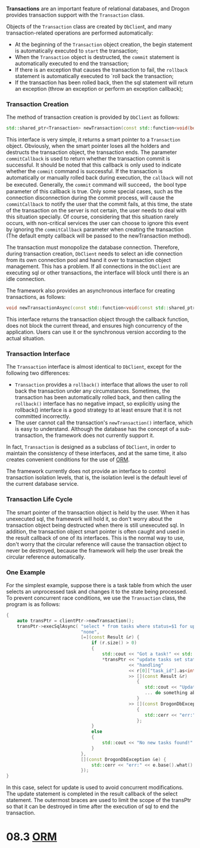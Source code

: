 **Transactions** are an important feature of relational databases, and Drogon provides transaction support with the `Transaction` class.

Objects of the `Transaction` class are created by `DbClien`t, and many transaction-related operations are performed automatically:

* At the beginning of the `Transaction` object creation, the begin statement is automatically executed to `start` the transaction;
* When the `Transaction` object is destructed, the `commit` statement is automatically executed to end the transaction;
* If there is an exception that causes the transaction to fail, the `rollback` statement is automatically executed to `roll back the transaction;
* If the transaction has been rolled back, then the sql statement will return an exception (throw an exception or perform an exception callback);

### Transaction Creation

The method of transaction creation is provided by `DbClient` as follows:

```c++
std::shared_ptr<Transaction> newTransaction(const std::function<void(bool)> &commitCallback = std::function<void(bool)>()) 
```

This interface is very simple, it returns a smart pointer to a `Transaction` object. Obviously, when the smart pointer loses all the holders and destructs the transaction object, the transaction ends. The parameter `commitCallback` is used to return whether the transaction commit is successful. It should be noted that this callback is only used to indicate whether the `commit` command is successful. If the transaction is automatically or manually rolled back during execution, the `callback` will not be executed. Generally, the `commit` command will succeed，the bool type parameter of this callback is true. Only some special cases, such as the connection disconnection during the commit process, will cause the `commitCallback` to notify the user that the commit fails, at this time, the state of the transaction on the server is not certain, the user needs to deal with this situation specially. Of course, considering that this situation rarely occurs, with non-critical services the user can choose to ignore this event by ignoring the `commitCallback` parameter when creating the transaction (The default empty callback will be passed to the newTransaction method).

The transaction must monopolize the database connection. Therefore, during transaction creation, `DbClient` needs to select an idle connection from its own connection pool and hand it over to transaction object management. This has a problem. If all connections in the `DbClient` are executing sql or other transactions, the interface will block until there is an idle connection. 

The framework also provides an asynchronous interface for creating transactions, as follows:

```c++
void newTransactionAsync(const std::function<void(const std::shared_ptr<Transaction> &)> &callback);
```

This interface returns the transaction object through the callback function, does not block the current thread, and ensures high concurrency of the application. Users can use it or the synchronous version according to the actual situation.

### Transaction Interface

The `Transaction` interface is almost identical to `DbClient`, except for the following two differences:

* `Transaction` provides a `rollback()` interface that allows the user to roll back the transaction under any circumstances. Sometimes, the transaction has been automatically rolled back, and then calling the `rollback()` interface has no negative impact, so explicitly using the rollback() interface is a good strategy to at least ensure that it is not committed incorrectly.
* The user cannot call the transaction's `newTransaction()` interface, which is easy to understand. Although the database has the concept of a sub-transaction, the framework does not currently support it.

In fact, `Transaction` is designed as a subclass of `DbClient`, in order to maintain the consistency of these interfaces, and at the same time, it also creates convenient conditions for the use of [ORM](ORM).

The framework currently does not provide an interface to control transaction isolation levels, that is, the isolation level is the default level of the current database service.

### Transaction Life Cycle

The smart pointer of the transaction object is held by the user. When it has unexecuted sql, the framework will hold it, so don't worry about the transaction object being destructed when there is still unexecuted sql. In addition, the transaction object smart pointer is often caught and used in the result callback of one of its interfaces. This is the normal way to use, don't worry that the circular reference will cause the transaction object to never be destroyed, because the framework will help the user break the circular reference automatically.

### One Example

For the simplest example, suppose there is a task table from which the user selects an unprocessed task and changes it to the state being processed. To prevent concurrent race conditions, we use the `Transaction` class, the program is as follows:

```c++
{
    auto transPtr = clientPtr->newTransaction();
    transPtr->execSqlAsync( "select * from tasks where status=$1 for update order by time",
                            "none",
                            [=](const Result &r) {
                                if (r.size() > 0)
                                {
                                    std::cout << "Got a task!" << std::endl;
                                    *transPtr << "update tasks set status=$1 where task_id=$2"
                                              << "handling"
                                              << r[0]["task_id"].as<int64_t>() 
                                              >> [](const Result &r) 
                                                 {
                                                    std::cout << "Updated!";
                                                    ... do something about the task;
                                                 } 
                                              >> [](const DrogonDbException &e) 
                                                 {
                                                    std::cerr << "err:" << e.base().what() << std::end;
                                                 };
                                }
                                else
                                {
                                    std::cout << "No new tasks found!" << std::endl;
                                }
                            },
                            [](const DrogonDbException &e) {
                                std::cerr << "err:" << e.base().what() << std::end;
                            });
}
```

In this case, select for update is used to avoid concurrent modifications. The update statement is completed in the result callback of the select statement. The outermost braces are used to limit the scope of the transPtr so that it can be destroyed in time after the execution of sql to end the transaction.

# 08.3 [ORM](ENG-08-3-DataBase-ORM)